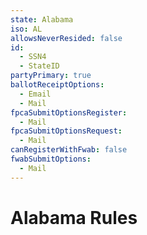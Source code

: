 ```yaml
---
state: Alabama 
iso: AL
allowsNeverResided: false
id:
  - SSN4
  - StateID
partyPrimary: true
ballotReceiptOptions:
  - Email
  - Mail
fpcaSubmitOptionsRegister:
  - Mail
fpcaSubmitOptionsRequest:
  - Mail
canRegisterWithFwab: false
fwabSubmitOptions:
  - Mail
---
```


# Alabama Rules
